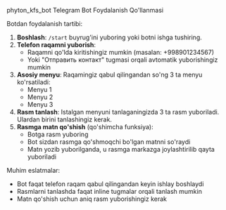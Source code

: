  phyton_kfs_bot
Telegram Bot Foydalanish Qo'llanmasi

Botdan foydalanish tartibi:

1. **Boshlash**: `/start` buyrug'ini yuboring yoki botni ishga tushiring.
2. **Telefon raqamni yuborish**:
   - Raqamni qo'lda kiritishingiz mumkin (masalan: +998901234567)
   - Yoki "Отправить контакт" tugmasi orqali avtomatik yuborishingiz mumkin
3. **Asosiy menyu**: Raqamingiz qabul qilingandan so'ng 3 ta menyu ko'rsatiladi:
   - Menyu 1
   - Menyu 2
   - Menyu 3
4. **Rasm tanlash**: Istalgan menyuni tanlaganingizda 3 ta rasm yuboriladi. Ulardan birini tanlashingiz kerak.
5. **Rasmga matn qo'shish** (qo'shimcha funksiya):
   - Botga rasm yuboring
   - Bot sizdan rasmga qo'shmoqchi bo'lgan matnni so'raydi
   - Matn yozib yuborilganda, u rasmgа markazga joylashtirilib qayta yuboriladi

Muhim eslatmalar:
- Bot faqat telefon raqam qabul qilingandan keyin ishlay boshlaydi
- Rasmlarni tanlashda faqat inline tugmalar orqali tanlash mumkin
- Matn qo'shish uchun aniq rasm yuborishingiz kerak
